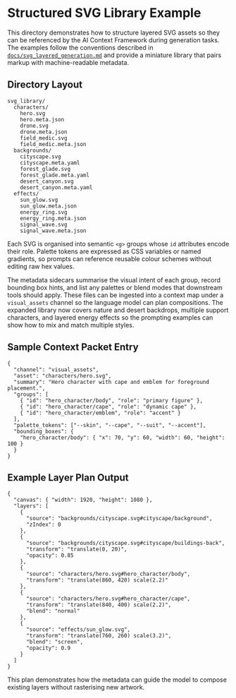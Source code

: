 # Structured SVG Library Example

This directory demonstrates how to structure layered SVG assets so they can be
referenced by the AI Context Framework during generation tasks. The examples
follow the conventions described in
[`docs/svg_layered_generation.md`](../../svg_layered_generation.md) and provide a
miniature library that pairs markup with machine-readable metadata.

## Directory Layout

```
svg_library/
  characters/
    hero.svg
    hero.meta.json
    drone.svg
    drone.meta.json
    field_medic.svg
    field_medic.meta.json
  backgrounds/
    cityscape.svg
    cityscape.meta.yaml
    forest_glade.svg
    forest_glade.meta.yaml
    desert_canyon.svg
    desert_canyon.meta.yaml
  effects/
    sun_glow.svg
    sun_glow.meta.json
    energy_ring.svg
    energy_ring.meta.json
    signal_wave.svg
    signal_wave.meta.json
```

Each SVG is organised into semantic `<g>` groups whose `id` attributes encode
their role. Palette tokens are expressed as CSS variables or named gradients, so
prompts can reference reusable colour schemes without editing raw hex values.

The metadata sidecars summarise the visual intent of each group, record bounding
box hints, and list any palettes or blend modes that downstream tools should
apply. These files can be ingested into a context map under a `visual_assets`
channel so the language model can plan compositions. The expanded library now
covers nature and desert backdrops, multiple support characters, and layered
energy effects so the prompting examples can show how to mix and match multiple
styles.

## Sample Context Packet Entry

```jsonc
{
  "channel": "visual_assets",
  "asset": "characters/hero.svg",
  "summary": "Hero character with cape and emblem for foreground placement.",
  "groups": [
    { "id": "hero_character/body", "role": "primary figure" },
    { "id": "hero_character/cape", "role": "dynamic cape" },
    { "id": "hero_character/emblem", "role": "accent" }
  ],
  "palette_tokens": ["--skin", "--cape", "--suit", "--accent"],
  "bounding_boxes": {
    "hero_character/body": { "x": 70, "y": 60, "width": 60, "height": 100 }
  }
}
```

## Example Layer Plan Output

```jsonc
{
  "canvas": { "width": 1920, "height": 1080 },
  "layers": [
    {
      "source": "backgrounds/cityscape.svg#cityscape/background",
      "zIndex": 0
    },
    {
      "source": "backgrounds/cityscape.svg#cityscape/buildings-back",
      "transform": "translate(0, 20)",
      "opacity": 0.85
    },
    {
      "source": "characters/hero.svg#hero_character/body",
      "transform": "translate(860, 420) scale(2.2)"
    },
    {
      "source": "characters/hero.svg#hero_character/cape",
      "transform": "translate(840, 400) scale(2.2)",
      "blend": "normal"
    },
    {
      "source": "effects/sun_glow.svg",
      "transform": "translate(760, 260) scale(3.2)",
      "blend": "screen",
      "opacity": 0.9
    }
  ]
}
```

This plan demonstrates how the metadata can guide the model to compose existing
layers without rasterising new artwork.

